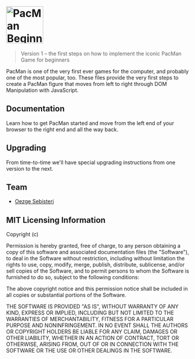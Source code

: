 <h1><img src="https://banner2.cleanpng.com/20180204/ujw/kisspng-ms-pac-man-ghosts-pac-man-ghost-png-file-5a77b8bc4159b2.0297583615177955162677.jpg" alt="PacMan Beginner Steps" height="100"></h1>

> Version 1 – the first steps on how to implement the iconic PacMan Game for beginners

PacMan is one of the very first ever games for the computer, and probably one of the most popular, too. 
These files provide the very first steps to create a PacMan figure that moves from left to right through DOM Manipulation with JavaScript.

## Documentation

Learn how to get PacMan started and move from the left end of your browser to the right end and all the way back.

## Upgrading

From time-to-time we'll have special upgrading instructions from one version to the next.

## Team
* [Oezge Sebisteri](https://github.com/17-100)

## MIT Licensing Information

Copyright (c) <year> <copyright holders>

Permission is hereby granted, free of charge, to any person obtaining a copy
of this software and associated documentation files (the "Software"), to deal
in the Software without restriction, including without limitation the rights
to use, copy, modify, merge, publish, distribute, sublicense, and/or sell
copies of the Software, and to permit persons to whom the Software is
furnished to do so, subject to the following conditions:

The above copyright notice and this permission notice shall be included in all
copies or substantial portions of the Software.

THE SOFTWARE IS PROVIDED "AS IS", WITHOUT WARRANTY OF ANY KIND, EXPRESS OR
IMPLIED, INCLUDING BUT NOT LIMITED TO THE WARRANTIES OF MERCHANTABILITY,
FITNESS FOR A PARTICULAR PURPOSE AND NONINFRINGEMENT. IN NO EVENT SHALL THE
AUTHORS OR COPYRIGHT HOLDERS BE LIABLE FOR ANY CLAIM, DAMAGES OR OTHER
LIABILITY, WHETHER IN AN ACTION OF CONTRACT, TORT OR OTHERWISE, ARISING FROM,
OUT OF OR IN CONNECTION WITH THE SOFTWARE OR THE USE OR OTHER DEALINGS IN THE
SOFTWARE.
